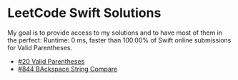 # LeetCode Swift Solutions

My goal is to provide access to my solutions and to have most of them in the perfect:
Runtime: 0 ms, faster than 100.00% of Swift online submissions for Valid Parentheses.

* [#20 Valid Parentheses](https://leetcode.com/problems/valid-parentheses/)
* [#844 BAckspace String Compare](https://leetcode.com/problems/backspace-string-compare/)
